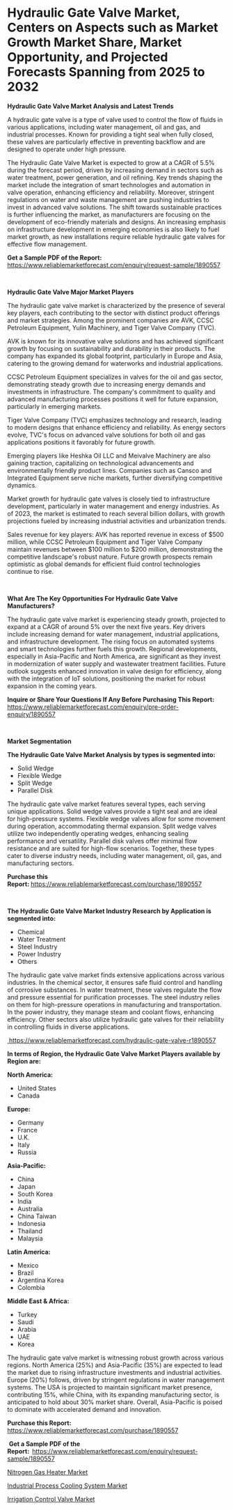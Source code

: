 <p><h1>Hydraulic Gate Valve Market, Centers on Aspects such as Market Growth Market Share, Market Opportunity, and Projected Forecasts Spanning from 2025 to 2032</h1></p><p><strong>Hydraulic Gate Valve Market Analysis and Latest Trends</strong></p>
<p><p>A hydraulic gate valve is a type of valve used to control the flow of fluids in various applications, including water management, oil and gas, and industrial processes. Known for providing a tight seal when fully closed, these valves are particularly effective in preventing backflow and are designed to operate under high pressure. </p><p>The Hydraulic Gate Valve Market is expected to grow at a CAGR of 5.5% during the forecast period, driven by increasing demand in sectors such as water treatment, power generation, and oil refining. Key trends shaping the market include the integration of smart technologies and automation in valve operation, enhancing efficiency and reliability. Moreover, stringent regulations on water and waste management are pushing industries to invest in advanced valve solutions. The shift towards sustainable practices is further influencing the market, as manufacturers are focusing on the development of eco-friendly materials and designs. An increasing emphasis on infrastructure development in emerging economies is also likely to fuel market growth, as new installations require reliable hydraulic gate valves for effective flow management.</p></p>
<p><strong>Get a Sample PDF of the Report:&nbsp;</strong> <a href="https://www.reliablemarketforecast.com/enquiry/request-sample/1890557?utm_campaign=1833&utm_medium=2&utm_source=Github&utm_content=ia&utm_term=23022025&utm_id=hydraulic-gate-valve">https://www.reliablemarketforecast.com/enquiry/request-sample/1890557</a></p>
<p>&nbsp;</p>
<p><strong>Hydraulic Gate Valve Major Market Players</strong></p>
<p><p>The hydraulic gate valve market is characterized by the presence of several key players, each contributing to the sector with distinct product offerings and market strategies. Among the prominent companies are AVK, CCSC Petroleum Equipment, Yulin Machinery, and Tiger Valve Company (TVC). </p><p>AVK is known for its innovative valve solutions and has achieved significant growth by focusing on sustainability and durability in their products. The company has expanded its global footprint, particularly in Europe and Asia, catering to the growing demand for waterworks and industrial applications.</p><p>CCSC Petroleum Equipment specializes in valves for the oil and gas sector, demonstrating steady growth due to increasing energy demands and investments in infrastructure. The company's commitment to quality and advanced manufacturing processes positions it well for future expansion, particularly in emerging markets.</p><p>Tiger Valve Company (TVC) emphasizes technology and research, leading to modern designs that enhance efficiency and reliability. As energy sectors evolve, TVC's focus on advanced valve solutions for both oil and gas applications positions it favorably for future growth.</p><p>Emerging players like Heshka Oil LLC and Meivalve Machinery are also gaining traction, capitalizing on technological advancements and environmentally friendly product lines. Companies such as Cansco and Integrated Equipment serve niche markets, further diversifying competitive dynamics.</p><p>Market growth for hydraulic gate valves is closely tied to infrastructure development, particularly in water management and energy industries. As of 2023, the market is estimated to reach several billion dollars, with growth projections fueled by increasing industrial activities and urbanization trends.</p><p>Sales revenue for key players: AVK has reported revenue in excess of $500 million, while CCSC Petroleum Equipment and Tiger Valve Company maintain revenues between $100 million to $200 million, demonstrating the competitive landscape's robust nature. Future growth prospects remain optimistic as global demands for efficient fluid control technologies continue to rise.</p></p>
<p>&nbsp;</p>
<p><strong>What Are The Key Opportunities For Hydraulic Gate Valve Manufacturers?</strong></p>
<p><p>The hydraulic gate valve market is experiencing steady growth, projected to expand at a CAGR of around 5% over the next five years. Key drivers include increasing demand for water management, industrial applications, and infrastructure development. The rising focus on automated systems and smart technologies further fuels this growth. Regional developments, especially in Asia-Pacific and North America, are significant as they invest in modernization of water supply and wastewater treatment facilities. Future outlook suggests enhanced innovation in valve design for efficiency, along with the integration of IoT solutions, positioning the market for robust expansion in the coming years.</p></p>
<p><strong>Inquire or Share Your Questions If Any Before Purchasing This Report:</strong> <a href="https://www.reliablemarketforecast.com/enquiry/pre-order-enquiry/1890557?utm_campaign=1833&utm_medium=2&utm_source=Github&utm_content=ia&utm_term=23022025&utm_id=hydraulic-gate-valve">https://www.reliablemarketforecast.com/enquiry/pre-order-enquiry/1890557</a></p>
<p>&nbsp;</p>
<p><strong>Market Segmentation</strong></p>
<p><strong>The Hydraulic Gate Valve Market Analysis by types is segmented into:</strong></p>
<p><ul><li>Solid Wedge</li><li>Flexible Wedge</li><li>Split Wedge</li><li>Parallel Disk</li></ul></p>
<p><p>The hydraulic gate valve market features several types, each serving unique applications. Solid wedge valves provide a tight seal and are ideal for high-pressure systems. Flexible wedge valves allow for some movement during operation, accommodating thermal expansion. Split wedge valves utilize two independently operating wedges, enhancing sealing performance and versatility. Parallel disk valves offer minimal flow resistance and are suited for high-flow scenarios. Together, these types cater to diverse industry needs, including water management, oil, gas, and manufacturing sectors.</p></p>
<p><strong>Purchase this Report:&nbsp;</strong><a href="https://www.reliablemarketforecast.com/purchase/1890557?utm_campaign=1833&utm_medium=2&utm_source=Github&utm_content=ia&utm_term=23022025&utm_id=hydraulic-gate-valve">https://www.reliablemarketforecast.com/purchase/1890557</a></p>
<p>&nbsp;</p>
<p><strong>The Hydraulic Gate Valve Market Industry Research by Application is segmented into:</strong></p>
<p><ul><li>Chemical</li><li>Water Treatment</li><li>Steel Industry</li><li>Power Industry</li><li>Others</li></ul></p>
<p><p>The hydraulic gate valve market finds extensive applications across various industries. In the chemical sector, it ensures safe fluid control and handling of corrosive substances. In water treatment, these valves regulate the flow and pressure essential for purification processes. The steel industry relies on them for high-pressure operations in manufacturing and transportation. In the power industry, they manage steam and coolant flows, enhancing efficiency. Other sectors also utilize hydraulic gate valves for their reliability in controlling fluids in diverse applications.</p></p>
<p><a href="https://www.reliablemarketforecast.com/hydraulic-gate-valve-r1890557?utm_campaign=1833&utm_medium=2&utm_source=Github&utm_content=ia&utm_term=23022025&utm_id=hydraulic-gate-valve">&nbsp;https://www.reliablemarketforecast.com/hydraulic-gate-valve-r1890557</a></p>
<p><strong>In terms of Region, the Hydraulic Gate Valve Market Players available by Region are:</strong></p>
<p>
    <p> <strong> North America: </strong>
        <ul>
            <li>United States</li>
            <li>Canada</li>
        </ul>
        </p> 
    <p> <strong> Europe: </strong>
        <ul>
            <li>Germany</li>
            <li>France</li>
            <li>U.K.</li>
            <li>Italy</li>
            <li>Russia</li>
        </ul>
        </p> 
    <p> <strong> Asia-Pacific: </strong>
        <ul>
            <li>China</li>
            <li>Japan</li>
            <li>South Korea</li>
            <li>India</li>
            <li>Australia</li>
            <li>China Taiwan</li>
            <li>Indonesia</li>
            <li>Thailand</li>
            <li>Malaysia</li>
        </ul>
        </p> 
    <p> <strong> Latin America: </strong>
        <ul>
            <li>Mexico</li>
            <li>Brazil</li>
            <li>Argentina Korea</li>
            <li>Colombia</li>
        </ul>
        </p> 
    <p> <strong> Middle East & Africa: </strong>
        <ul>
            <li>Turkey</li>
            <li>Saudi</li>
            <li>Arabia</li>
            <li>UAE</li>
            <li>Korea</li>
        </ul>
    </p>
    </p>
<p><p>The hydraulic gate valve market is witnessing robust growth across various regions. North America (25%) and Asia-Pacific (35%) are expected to lead the market due to rising infrastructure investments and industrial activities. Europe (20%) follows, driven by stringent regulations in water management systems. The USA is projected to maintain significant market presence, contributing 15%, while China, with its expanding manufacturing sector, is anticipated to hold about 30% market share. Overall, Asia-Pacific is poised to dominate with accelerated demand and innovation.</p></p>
<p><strong>Purchase this Report: </strong><a href="https://www.reliablemarketforecast.com/purchase/1890557?utm_campaign=1833&utm_medium=2&utm_source=Github&utm_content=ia&utm_term=23022025&utm_id=hydraulic-gate-valve">https://www.reliablemarketforecast.com/purchase/1890557</a></p>
<p>&nbsp;<strong>Get a Sample PDF of the Report:&nbsp;&nbsp;</strong><a href="https://www.reliablemarketforecast.com/enquiry/request-sample/1890557?utm_campaign=1833&utm_medium=2&utm_source=Github&utm_content=ia&utm_term=23022025&utm_id=hydraulic-gate-valve">https://www.reliablemarketforecast.com/enquiry/request-sample/1890557</a></p>
<p><strong></strong></p>
<p><p><a href="https://github.com/FassouRP/Market-Research-Report-List-7/blob/main/nitrogen-gas-heater-market.md?utm_campaign=1833&utm_medium=2&utm_source=Github&utm_content=ia&utm_term=23022025&utm_id=hydraulic-gate-valve">Nitrogen Gas Heater Market</a></p><p><a href="https://github.com/jovencreenq3/Market-Research-Report-List-1/blob/main/industrial-process-cooling-system-market.md?utm_campaign=1833&utm_medium=2&utm_source=Github&utm_content=ia&utm_term=23022025&utm_id=hydraulic-gate-valve">Industrial Process Cooling System Market</a></p><p><a href="https://github.com/godutetraeva/Market-Research-Report-List-1/blob/main/irrigation-control-valve-market.md?utm_campaign=1833&utm_medium=2&utm_source=Github&utm_content=ia&utm_term=23022025&utm_id=hydraulic-gate-valve">Irrigation Control Valve Market</a></p></p>